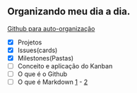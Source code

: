 ## Organizando meu dia a dia.
[Github para auto-organização](https://dev.to/jpcs369/organizing-your-life-using-github-6an)
- [x] Projetos
- [x] Issues(cards)
- [x] Milestones(Pastas)
- [ ] Conceito e aplicação do Kanban
- [ ] O que é o Github 
- [ ] O que é Markdown [1](https://www.markdownguide.org/getting-started/) - [2](https://github.com/adam-p/markdown-here/wiki/Markdown-Cheatsheet)
